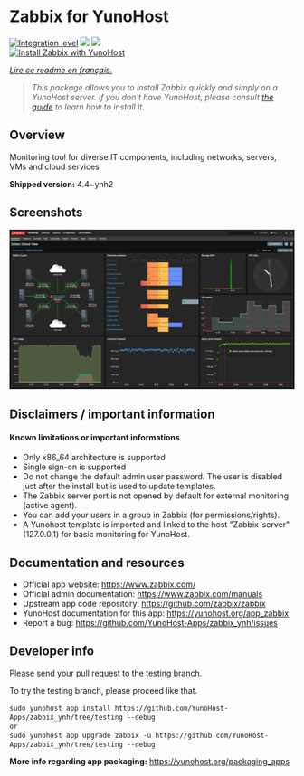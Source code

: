 <!--
N.B.: This README was automatically generated by https://github.com/YunoHost/apps/tree/master/tools/README-generator
It shall NOT be edited by hand.
-->

# Zabbix for YunoHost

[![Integration level](https://dash.yunohost.org/integration/zabbix.svg)](https://dash.yunohost.org/appci/app/zabbix) ![](https://ci-apps.yunohost.org/ci/badges/zabbix.status.svg) ![](https://ci-apps.yunohost.org/ci/badges/zabbix.maintain.svg)  
[![Install Zabbix with YunoHost](https://install-app.yunohost.org/install-with-yunohost.svg)](https://install-app.yunohost.org/?app=zabbix)

*[Lire ce readme en français.](./README_fr.md)*

> *This package allows you to install Zabbix quickly and simply on a YunoHost server.
If you don't have YunoHost, please consult [the guide](https://yunohost.org/#/install) to learn how to install it.*

## Overview

Monitoring tool for diverse IT components, including networks, servers, VMs and cloud services

**Shipped version:** 4.4~ynh2



## Screenshots

![](./doc/screenshots/screenshot1.png)

## Disclaimers / important information

#### Known limitations or important informations

* Only x86_64 architecture is supported
* Single sign-on is supported
* Do not change the default admin user password. The user is disabled just after the install but is used to update templates.
* The Zabbix server port is not opened by default for external monitoring (active agent).
* You can add your users in a group in Zabbix (for permissions/rights).
* A Yunohost template is imported and linked to the host "Zabbix-server" (127.0.0.1) for basic monitoring for YunoHost.

## Documentation and resources

* Official app website: https://www.zabbix.com/
* Official admin documentation: https://www.zabbix.com/manuals
* Upstream app code repository: https://github.com/zabbix/zabbix
* YunoHost documentation for this app: https://yunohost.org/app_zabbix
* Report a bug: https://github.com/YunoHost-Apps/zabbix_ynh/issues

## Developer info

Please send your pull request to the [testing branch](https://github.com/YunoHost-Apps/zabbix_ynh/tree/testing).

To try the testing branch, please proceed like that.
```
sudo yunohost app install https://github.com/YunoHost-Apps/zabbix_ynh/tree/testing --debug
or
sudo yunohost app upgrade zabbix -u https://github.com/YunoHost-Apps/zabbix_ynh/tree/testing --debug
```

**More info regarding app packaging:** https://yunohost.org/packaging_apps